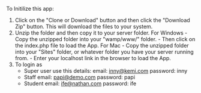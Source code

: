 To Initilize this app:

1. Click on the "Clone or Download" button and then click the "Download Zip" button.
    This will download the files to your system.
2. Unzip the folder and then copy it to your server folder.
    For Windows
        - Copy the unzipped folder into your "wamp/www/" folder.
        - Then click on the index.php file to load the App.
    For Mac
        - Copy the unzipped folder into your "Sites" folder, or whatever folder you have your server running from.
        - Enter your localhost link in the browser to load the App.
3. To login as
    - Super user use this details:
        email: inny@kemi.com
        password: inny
    - Staff
        email: papi@demo.com
        password: papi
    - Student
        email: ife@nathan.com
        password: ife
